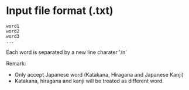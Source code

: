 #  Input file format (.txt)

```
word1
word2
word3
...
```

Each word is separated by a new line charater '/n'

Remark:
* Only accept Japanese word (Katakana, Hiragana and Japanese Kanji)
* Katakana, hiragana and kanji will be treated as different word.
